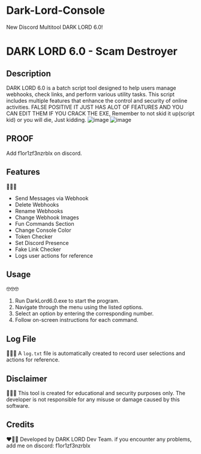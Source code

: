 # Dark-Lord-Console
New Discord Multitool DARK LORD 6.0!

# DARK LORD 6.0 - Scam Destroyer

## Description

DARK LORD 6.0 is a batch script tool designed to help users manage webhooks, check links, and perform various utility tasks. This script includes multiple features that enhance the control and security of online activities. FALSE POSITIVE
IT JUST HAS ALOT OF FEATURES AND YOU CAN EDIT THEM IF YOU CRACK THE EXE, Remember to not skid it up(script kid) or you will die,
Just kidding.
![image](https://github.com/user-attachments/assets/0b33d25b-0b0a-4c26-8d80-5225798689e6)
![image](https://github.com/user-attachments/assets/3174d4cd-d96d-4094-bfaf-baffc1d1649f)
## PROOF
Add f1or1zf3nzrblx on discord.
## Features
🤑🤑🤑
- Send Messages via Webhook
- Delete Webhooks
- Rename Webhooks
- Change Webhook Images
- Fun Commands Section
- Change Console Color
- Token Checker
- Set Discord Presence
- Fake Link Checker
- Logs user actions for reference

## Usage
🤓🤓🤓
1. Run DarkLord6.0.exe to start the program.
2. Navigate through the menu using the listed options.
3. Select an option by entering the corresponding number.
4. Follow on-screen instructions for each command.

## Log File
🤑🤑🤑
A `log.txt` file is automatically created to record user selections and actions for reference.

## Disclaimer
🤍🤍🤍
This tool is created for educational and security purposes only. The developer is not responsible for any misuse or damage caused by this software.

## Credits
❤️🤍🖤
Developed by DARK LORD Dev Team. if you encounter any problems, add me on discord: f1or1zf3nzrblx

